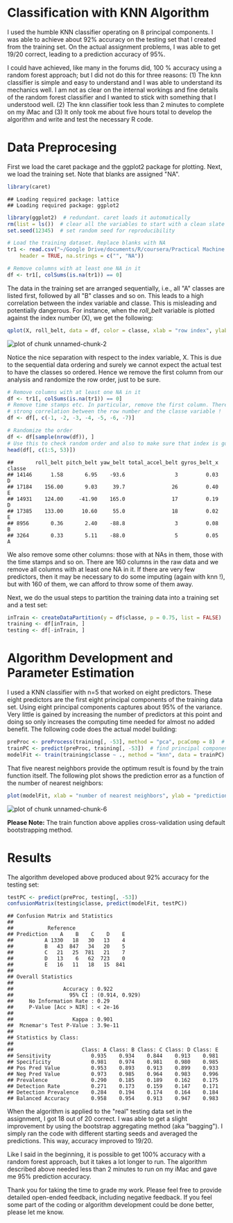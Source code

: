 Classification with KNN Algorithm
========================================================
I used the humble KNN classifier operating on 8 principal components. I was able to achieve about 92% accuracy on the testing set that I created from the training set. On the actual assignment problems, I was able to get 19/20 correct, leading to a prediction accuracy of 95%. 

I could have achieved, like many in the forums did, 100 % accuracy using a random forest approach; but I did not do this for three reasons: (1) The knn classifier is simple and easy to understand and I was able to understand its mechanics well. I am not as clear on the internal workings and fine details of the random forest classifier and I wanted to stick with something that I understood well. (2) The knn classifier took less than 2 minutes to complete on my iMac and (3) It only took me about five hours total to develop the algorithm and write and test the necessary R code. 

Data Preprocesing
=====================
First we load the caret package and the ggplot2 package for plotting. Next, we load the training set. Note that blanks are assigned "NA". 

```r
library(caret)
```

```
## Loading required package: lattice
## Loading required package: ggplot2
```

```r
library(ggplot2)  # redundant. caret loads it automatically
rm(list = ls())  # clear all the variables to start with a clean slate
set.seed(12345)  # set random seed for reproducibility

# Load the training dataset. Replace blanks with NA
tr1 <- read.csv("~/Google Drive/documents/R/coursera/Practical Machine Learning/Assignment/pml-training.csv", 
    header = TRUE, na.strings = c("", "NA"))

# Remove columns with at least one NA in it
df <- tr1[, colSums(is.na(tr1)) == 0]
```


The data in the training set are arranged sequentially, i.e., all "A" classes are listed first, followed by all "B" classes and so on. This leads to a high correlation between the index variable and classe. This is misleading and potentially dangerous. For instance, when the *roll_belt* variable is plotted against the index number (X), we get the following: 


```r
qplot(X, roll_belt, data = df, color = classe, xlab = "row index", ylab = "roll_belt")
```

![plot of chunk unnamed-chunk-2](figure/unnamed-chunk-2.png) 


Notice the nice separation with respect to the index variable, X. This is due to the sequential data ordering and surely we cannot expect the actual test to have the classes so ordered. Hence we remove the first column from our analysis and randomize the row order, just to be sure. 


```r
# Remove columns with at least one NA in it
df <- tr1[, colSums(is.na(tr1)) == 0]
# Remove time stamps etc. In particular, remove the first column. There is a
# strong correlation between the row number and the classe variable !
df <- df[, c(-1, -2, -3, -4, -5, -6, -7)]

# Randomize the order
df <- df[sample(nrow(df)), ]
# Use this to check random order and also to make sure that index is gone:
head(df[, c(1:5, 53)])
```

```
##       roll_belt pitch_belt yaw_belt total_accel_belt gyros_belt_x classe
## 14146      1.58       6.95    -93.6                3         0.03      D
## 17184    156.00       9.03     39.7               26         0.40      E
## 14931    124.00     -41.90    165.0               17         0.19      D
## 17385    133.00      10.60     55.0               18         0.02      E
## 8956       0.36       2.40    -88.8                3         0.08      B
## 3264       0.33       5.11    -88.0                5         0.05      A
```

We also remove some other columns: those with at NAs in them, those with the time stamps and so on. There are 160 columns in the raw data and we remove all columns with at least one NA in it. If there are very few predictors, then it may be necessary to do some imputing (again with knn !), but with 160 of them, we can afford to throw some of them away.

Next, we do the usual steps to partition the training data into a training set and a test set: 

```r
inTrain <- createDataPartition(y = df$classe, p = 0.75, list = FALSE)
training <- df[inTrain, ]
testing <- df[-inTrain, ]
```


Algorithm Development and Parameter Estimation
==============================================
I used a KNN classifier with n=5 that worked on eight predictors. These eight predictors are the first eight principal components of the training data set. Using eight principal components captures about 95% of the variance. Very little is gained by increasing the number of predictors at this point and doing so only increases the computing time needed for almost no added benefit. The following code does the actual model building: 

```r
preProc <- preProcess(training[, -53], method = "pca", pcaComp = 8)  # find principal components
trainPC <- predict(preProc, training[, -53])  # find principal components
modelFit <- train(training$classe ~ ., method = "knn", data = trainPC)  # build the prediction model
```


That five nearest neighbors provide the optimum result is found by the train function itself. The following plot shows the prediction error as a function of the number of nearest neighbors: 

```r
plot(modelFit, xlab = "number of nearest neighbors", ylab = "prediction accuracy")
```

![plot of chunk unnamed-chunk-6](figure/unnamed-chunk-6.png) 

**Please Note:** The train function above applies cross-validation using default bootstrapping method. 

Results
=======
The algorithm developed above produced about 92% accuracy for the testing set: 

```r
testPC <- predict(preProc, testing[, -53])
confusionMatrix(testing$classe, predict(modelFit, testPC))
```

```
## Confusion Matrix and Statistics
## 
##           Reference
## Prediction    A    B    C    D    E
##          A 1330   18   30   13    4
##          B   43  847   34   20    5
##          C   21   25  781   21    7
##          D   13    6   62  723    0
##          E   16   11   18   15  841
## 
## Overall Statistics
##                                         
##                Accuracy : 0.922         
##                  95% CI : (0.914, 0.929)
##     No Information Rate : 0.29          
##     P-Value [Acc > NIR] : < 2e-16       
##                                         
##                   Kappa : 0.901         
##  Mcnemar's Test P-Value : 3.9e-11       
## 
## Statistics by Class:
## 
##                      Class: A Class: B Class: C Class: D Class: E
## Sensitivity             0.935    0.934    0.844    0.913    0.981
## Specificity             0.981    0.974    0.981    0.980    0.985
## Pos Pred Value          0.953    0.893    0.913    0.899    0.933
## Neg Pred Value          0.973    0.985    0.964    0.983    0.996
## Prevalence              0.290    0.185    0.189    0.162    0.175
## Detection Rate          0.271    0.173    0.159    0.147    0.171
## Detection Prevalence    0.284    0.194    0.174    0.164    0.184
## Balanced Accuracy       0.958    0.954    0.913    0.947    0.983
```


When the algorithm is applied to the "real" testing data set in the assignment, I got 18 out of 20 correct. I was able to get a slight improvement by using the bootstrap aggregating method (aka "bagging"). I simply ran the code with different starting seeds and averaged the predictions. This way, accuracy improved to 19/20. 

Like I said in the beginning, it is possible to get 100% accuracy with a random forest approach, but it takes a lot longer to run. The algorithm described above needed less than 2 minutes to run on my iMac and gave me 95% prediction accuracy. 

Thank you for taking the time to grade my work. Please feel free to provide detailed open-ended feedback, including negative feedback. If you feel some part of the coding or algorithm development could be done better, please let me know. 

